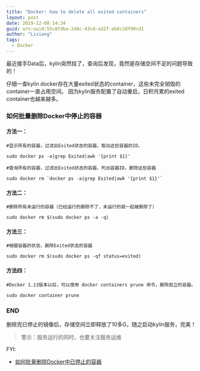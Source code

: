 ```yaml
---
title: "Docker: how to delete all exited containers"
layout: post
date: 2019-12-08 14:34
guid: urn:uuid:55c8fdba-246c-43cd-a32f-eb8c2df90cd1
author: "Lixiang"
tags:
  - Docker
---
```


最近接手Data后，kylin突然挂了，查询后发现，竟然是存储空间不足的问题导致的！

仔细一查kylin
docker存在大量exited状态的container，这些未完全销毁的container一直占用空间。
因为kylin服务配置了自动重启，日积月累的exited container也越来越多。

### 如何批量删除Docker中停止的容器

#### 方法一：

```shell
#显示所有的容器，过滤出Exited状态的容器，取出这些容器的ID，

sudo docker ps -a|grep Exited|awk '{print $1}'

#查询所有的容器，过滤出Exited状态的容器，列出容器ID，删除这些容器

sudo docker rm `docker ps -a|grep Exited|awk '{print $1}'`
```

#### 方法二：

```shell
#删除所有未运行的容器（已经运行的删除不了，未运行的就一起被删除了）

sudo docker rm $(sudo docker ps -a -q)
```

#### 方法三：

```shell
#根据容器的状态，删除Exited状态的容器

sudo docker rm $(sudo docker ps -qf status=exited)
```

#### 方法四：

```shell
#Docker 1.13版本以后，可以使用 docker containers prune 命令，删除孤立的容器。

sudo docker container prune
```

### END
删除完已停止的镜像后，存储空间立即释放了10多G，随之启动kylin服务，完美！

>警示：服务运行的同时，也要关注服务运维

FYI:

- [如何批量删除Docker中已停止的容器](https://blog.csdn.net/jiangeeq/article/details/79499324)
